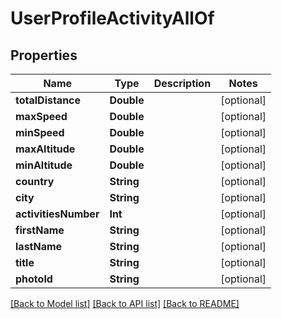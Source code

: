 # UserProfileActivityAllOf

## Properties
Name | Type | Description | Notes
------------ | ------------- | ------------- | -------------
**totalDistance** | **Double** |  | [optional] 
**maxSpeed** | **Double** |  | [optional] 
**minSpeed** | **Double** |  | [optional] 
**maxAltitude** | **Double** |  | [optional] 
**minAltitude** | **Double** |  | [optional] 
**country** | **String** |  | [optional] 
**city** | **String** |  | [optional] 
**activitiesNumber** | **Int** |  | [optional] 
**firstName** | **String** |  | [optional] 
**lastName** | **String** |  | [optional] 
**title** | **String** |  | [optional] 
**photoId** | **String** |  | [optional] 

[[Back to Model list]](../README.md#documentation-for-models) [[Back to API list]](../README.md#documentation-for-api-endpoints) [[Back to README]](../README.md)


